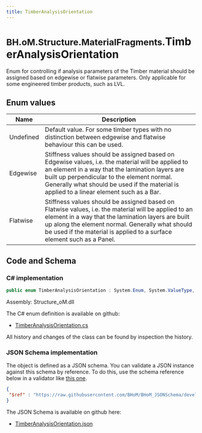 ```yaml
---
title: TimberAnalysisOrientation
---
```


# <small>BH.oM.Structure.MaterialFragments.</small>**TimberAnalysisOrientation**

Enum for controlling if analysis parameters of the Timber material should be assigned based on edgewise or flatwise parameters. Only applicable for some engineered timber products, such as LVL.

## Enum values

| Name            | Description                                                    |
|-----------------|----------------------------------------------------------------|
| Undefined |  Default value. For some timber types with no distinction between edgewise and flatwise behaviour this can be used.  |
| Edgewise |  Stiffness values should be assigned based on Edgewise values, i.e. the material will be applied to an element in a way that the lamination layers are built up perpendicular to the element normal. Generally what should be used if the material is applied to a linear element such as a Bar.  |
| Flatwise |  Stiffness values should be assigned based on Flatwise values, i.e. the material will be applied to an element in a way that the lamination layers are built up along the element normal. Generally what should be used if the material is applied to a surface element such as a Panel.  |


## Code and Schema

### C# implementation

``` C# title="C#"
public enum TimberAnalysisOrientation : System.Enum, System.ValueType, System.IComparable, System.ISpanFormattable, System.IFormattable, System.IConvertible
```

Assembly: Structure_oM.dll

The C# enum definition is available on github:

- [TimberAnalysisOrientation.cs](https://github.com/BHoM/BHoM/blob/develop/Structure_oM/MaterialFragments\Enums\TimberAnalysisOrientation.cs)

All history and changes of the class can be found by inspection the history.
### JSON Schema implementation

The object is defined as a JSON schema. You can validate a JSON instance against this schema by reference. To do this, use the schema reference below in a validator like [this one](https://www.jsonschemavalidator.net/).

``` json title="JSON Schema"
{
 "$ref" : "https://raw.githubusercontent.com/BHoM/BHoM_JSONSchema/develop/Structure_oM/MaterialFragments/TimberAnalysisOrientation.json"
}
```

The JSON Schema is available on github here:

- [TimberAnalysisOrientation.json](https://github.com/BHoM/BHoM_JSONSchema/blob/develop/Structure_oM/MaterialFragments/TimberAnalysisOrientation.json)

